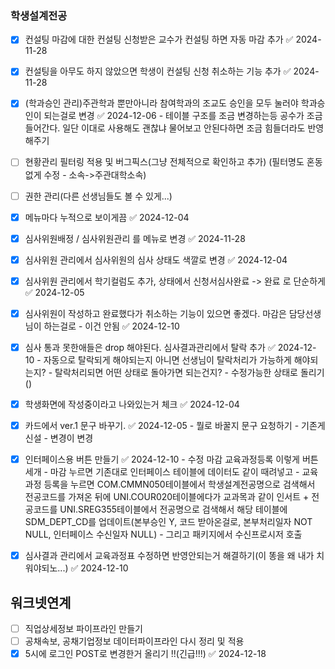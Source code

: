 ### 학생설계전공

- [x] 컨설팅 마감에 대한 컨설팅 신청받은 교수가 컨설팅 하면 자동 마감 추가 ✅ 2024-11-28
- [x] 컨설팅을 아무도 하지 않았으면 학생이 컨설팅 신청 취소하는 기능 추가 ✅ 2024-11-28
- [x] (학과승인 관리)주관학과 뿐만아니라 참여학과의 조교도 승인을 모두 눌러야 학과승인이 되는걸로 변경 ✅ 2024-12-06
      - 테이블 구조를 조금 변경하는등 공수가 조금 들어간다. 일단 이대로 사용해도 괜찮냐 물어보고 안된다하면 조금 힘들더라도 반영해주기
- [ ] 현황관리 필터링 적용 및 버그픽스(그냥 전체적으로 확인하고 추가)
  (필터명도 혼동없게 수정 - 소속->주관대학소속)
- [ ] 권한 관리(다른 선생님들도 볼 수 있게...)
- [x] 메뉴마다 누적으로 보이게끔 ✅ 2024-12-04
- [x] 심사위원배정 / 심사위원관리 를 메뉴로 변경 ✅ 2024-11-28
- [x] 심사위원 관리에서 심사위원의 심사 상태도 색깔로 변경 ✅ 2024-12-04
- [x] 심사위원 관리에서 학기컬럼도 추가, 상태에서 신청서심사완료 -> 완료 로 단순하게 ✅ 2024-12-05
- [x] 심사위원이 작성하고 완료했다가 취소하는 기능이 있으면 좋겠다. 마감은 담당선생님이 하는걸로 - 이건 안됨 ✅ 2024-12-10
- [x] 심사 통과 못한애들은 drop 해야된다. 심사결과관리에서 탈락 추가 ✅ 2024-12-10
      - 자동으로 탈락되게 해야되는지 아니면 선생님이 탈락처리가 가능하게 해야되는지?
      - 탈락처리되면 어떤 상태로 돌아가면 되는건지?
      - 수정가능한 상태로 돌리기()
- [x] 학생화면에 작성중이라고 나와있는거 체크 ✅ 2024-12-04
- [x] 카드에서 ver.1 문구 바꾸기. ✅ 2024-12-05
      - 뭘로 바꿀지 문구 요청하기
      - 기존게 신설
      - 변경이 변경
- [x] 인터페이스용 버튼 만들기 ✅ 2024-12-10
      - 수정 마감 교육과정등록 이렇게 버튼 세개
      - 마감 누르면 기존대로 인터페이스 테이블에 데이터도 같이 때려넣고
      - 교육과정 등록을 누르면 COM.CMMN050테이블에서 학생설계전공명으로 검색해서 전공코드를 가져온 뒤에 UNI.COUR020테이블에다가 교과목과 같이 인서트 + 전공코드를 UNI.SREG355테이블에서 전공명으로 검색해서 해당 테이블에 SDM_DEPT_CD를 업데이트(본부승인 Y, 코드 받아온걸로, 본부처리일자 NOT NULL, 인터페이스 수신일자 NULL)
      - 그리고 패키지에서 수신프로시저 호출
- [x] 심사결과 관리에서 교육과정표 수정하면 반영안되는거 해결하기(이 똥을 왜 내가 치워야되노...) ✅ 2024-12-10
      

## 워크넷연계

- [ ] 직업상세정보 파이프라인 만들기
- [ ] 공채속보, 공채기업정보 데이터파이프라인 다시 정리 및 적용
- [x] 5시에 로그인 POST로 변경한거 올리기 !!(긴급!!!) ✅ 2024-12-18